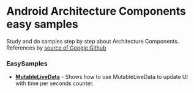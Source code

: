 # Android Architecture Components easy samples
Study and do samples step by step about Architecture Components.
References by [source of Google Github](https://github.com/android/architecture-components-samples)

### EasySamples

* **[MutableLiveData](https://github.com/u0652804/EasyExLiveData)** - Shows how to use MutableLiveData to update UI with time per seconds counter.
